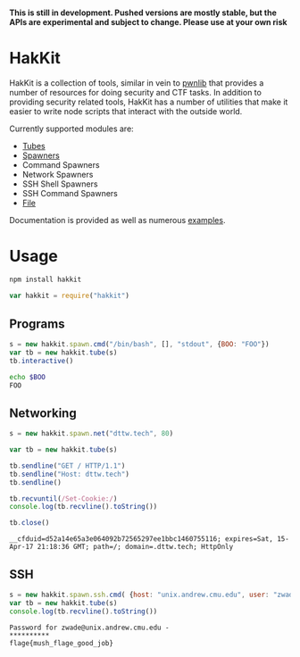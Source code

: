 #### This is still in development. Pushed versions are mostly stable, but the APIs are experimental and subject to change. Please use at your own risk

# HakKit

HakKit is a collection of tools, similar in vein to [pwnlib](http://pwntools.readthedocs.org/) that provides a number of resources for doing security and CTF tasks. In addition to providing security related tools, HakKit has a number of utilities that make it easier to write node scripts that interact with the outside world.

Currently supported modules are:

 - [Tubes](http://zwade.github.io/hakkit/tubes)
 - [Spawners](http://zwade.github.io/hakkit/spawners)
  - Command Spawners
  - Network Spawners
  - SSH Shell Spawners
  - SSH Command Spawners
 - [File](http://zwade.github.io/hakkit/file)

Documentation is provided as well as numerous [examples](http://zwade.github.io/hakkit/examples). 

# Usage

```bash
npm install hakkit
```

```js
var hakkit = require("hakkit")
```

## Programs

```js
s = new hakkit.spawn.cmd("/bin/bash", [], "stdout", {BOO: "FOO"})
var tb = new hakkit.tube(s)
tb.interactive()
```

```bash
echo $BOO
FOO
```

## Networking

```js
s = new hakkit.spawn.net("dttw.tech", 80) 

var tb = new hakkit.tube(s)

tb.sendline("GET / HTTP/1.1")
tb.sendline("Host: dttw.tech")
tb.sendline()

tb.recvuntil(/Set-Cookie:/)
console.log(tb.recvline().toString())

tb.close()
```

```text
__cfduid=d52a14e65a3e064092b72565297ee1bbc1460755116; expires=Sat, 15-Apr-17 21:18:36 GMT; path=/; domain=.dttw.tech; HttpOnly
```

## SSH

```js
s = new hakkit.spawn.ssh.cmd( {host: "unix.andrew.cmu.edu", user: "zwade" }, "cat", ["~/flag.txt"])
var tb = new hakkit.tube(s)
console.log(tb.recvline().toString())
```

```text
Password for zwade@unix.andrew.cmu.edu -
**********
flage{mush_flage_good_job}
```

